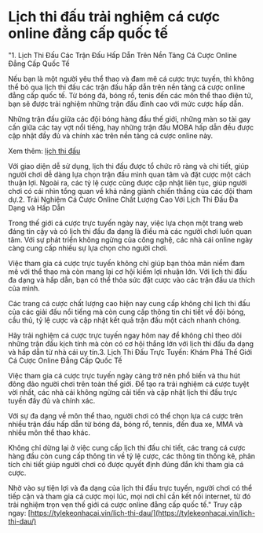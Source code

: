 # Lịch thi đấu trải nghiệm cá cược online đẳng cấp quốc tế
"1. Lịch Thi Đấu Các Trận Đấu Hấp Dẫn Trên Nền Tảng Cá Cược Online Đẳng Cấp Quốc Tế

Nếu bạn là một người yêu thể thao và đam mê cá cược trực tuyến, thì không thể bỏ qua lịch thi đấu các trận đấu hấp dẫn trên nền tảng cá cược online đẳng cấp quốc tế. Từ bóng đá, bóng rổ, tenis đến các môn thể thao điện tử, bạn sẽ được trải nghiệm những trận đấu đỉnh cao với mức cược hấp dẫn.

Những trận đấu giữa các đội bóng hàng đầu thế giới, những màn so tài gay cấn giữa các tay vợt nổi tiếng, hay những trận đấu MOBA hấp dẫn đều được cập nhật đầy đủ và chính xác trên nền tảng cá cược online này.

Xem thêm: [lịch thi đấu ](https://tylekeonhacai.vin/lich-thi-dau/)

Với giao diện dễ sử dụng, lịch thi đấu được tổ chức rõ ràng và chi tiết, giúp người chơi dễ dàng lựa chọn trận đấu mình quan tâm và đặt cược một cách thuận lợi. Ngoài ra, các tỷ lệ cược cũng được cập nhật liên tục, giúp người chơi có cái nhìn tổng quan về khả năng giành chiến thắng của các đội tham dự.2. Trải Nghiệm Cá Cược Online Chất Lượng Cao Với Lịch Thi Đấu Đa Dạng và Hấp Dẫn

Trong thế giới cá cược trực tuyến ngày nay, việc lựa chọn một trang web đáng tin cậy và có lịch thi đấu đa dạng là điều mà các người chơi luôn quan tâm. Với sự phát triển không ngừng của công nghệ, các nhà cái online ngày càng cung cấp nhiều sự lựa chọn cho người chơi.

Việc tham gia cá cược trực tuyến không chỉ giúp bạn thỏa mãn niềm đam mê với thể thao mà còn mang lại cơ hội kiếm lợi nhuận lớn. Với lịch thi đấu đa dạng và hấp dẫn, bạn có thể thỏa sức đặt cược vào các trận đấu ưa thích của mình.

Các trang cá cược chất lượng cao hiện nay cung cấp không chỉ lịch thi đấu của các giải đấu nổi tiếng mà còn cung cấp thông tin chi tiết về đội bóng, cầu thủ, tỷ lệ cược và cập nhật kết quả trận đấu một cách nhanh chóng.

Hãy trải nghiệm cá cược trực tuyến ngay hôm nay để không chỉ theo dõi những trận đấu kịch tính mà còn có cơ hội thắng lớn với lịch thi đấu đa dạng và hấp dẫn từ nhà cái uy tín.3. Lịch Thi Đấu Trực Tuyến: Khám Phá Thế Giới Cá Cược Online Đẳng Cấp Quốc Tế

Việc tham gia cá cược trực tuyến ngày càng trở nên phổ biến và thu hút đông đảo người chơi trên toàn thế giới. Để tạo ra trải nghiệm cá cược tuyệt vời nhất, các nhà cái không ngừng cải tiến và cập nhật lịch thi đấu trực tuyến đầy đủ và chính xác.

Với sự đa dạng về môn thể thao, người chơi có thể chọn lựa cá cược trên nhiều trận đấu hấp dẫn từ bóng đá, bóng rổ, tennis, đến đua xe, MMA và nhiều môn thể thao khác.

Không chỉ dừng lại ở việc cung cấp lịch thi đấu chi tiết, các trang cá cược hàng đầu còn cung cấp thông tin về tỷ lệ cược, các thông tin thống kê, phân tích chi tiết giúp người chơi có được quyết định đúng đắn khi tham gia cá cược.

Nhờ vào sự tiện lợi và đa dạng của lịch thi đấu trực tuyến, người chơi có thể tiếp cận và tham gia cá cược mọi lúc, mọi nơi chỉ cần kết nối internet, từ đó trải nghiệm trọn vẹn thế giới cá cược online đẳng cấp quốc tế."
Truy cập ngay: [https://tylekeonhacai.vin/lich-thi-dau/](https://tylekeonhacai.vin/lich-thi-dau/)